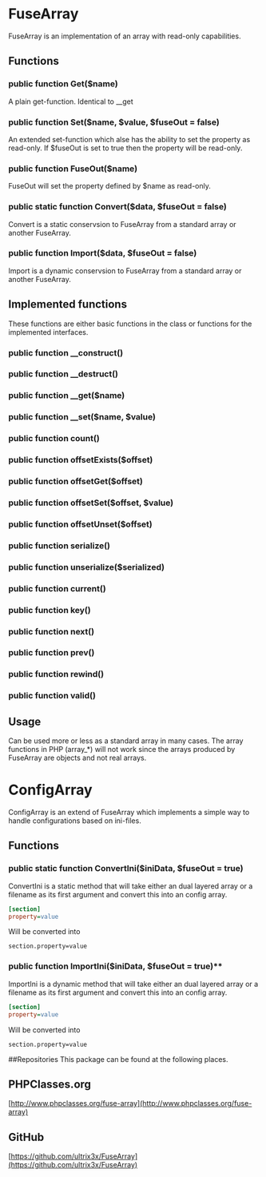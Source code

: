 # FuseArray
FuseArray is an implementation of an array with read-only capabilities.

## Functions
### public function Get($name)
A plain get-function. Identical to __get

### public function Set($name, $value, $fuseOut = false)
An extended set-function which alse has the ability to set the property as
read-only. If $fuseOut is set to true then the property will be read-only.

### public function FuseOut($name)
FuseOut will set the property defined by $name as read-only.

### public static function Convert($data, $fuseOut = false)
Convert is a static conservsion to FuseArray from a standard array or
another FuseArray.

### public function Import($data, $fuseOut = false)
Import is a dynamic conservsion to FuseArray from a standard array or
another FuseArray.

## Implemented functions
These functions are either basic functions in the class or functions for
the implemented interfaces.
### public function __construct()

### public function __destruct()

### public function __get($name)

### public function __set($name, $value)

### public function count()

### public function offsetExists($offset)

### public function offsetGet($offset)

### public function offsetSet($offset, $value)

### public function offsetUnset($offset)

### public function serialize()

### public function unserialize($serialized)

### public function current()

### public function key()

### public function next()

### public function prev()

### public function rewind()

### public function valid()

## Usage
Can be used more or less as a standard array in many cases. The array
functions in PHP (array_\*) will not work since the arrays produced by
FuseArray are objects and not real arrays.

# ConfigArray
ConfigArray is an extend of FuseArray which implements a simple way to
handle configurations based on ini-files.

## Functions
### public static function ConvertIni($iniData, $fuseOut = true)

ConvertIni is a static method that will take either an dual layered array
or a filename as its first argument and convert this into an config array.

```ini
[section]
property=value
```

Will be converted into
```
section.property=value
```

### public function ImportIni($iniData, $fuseOut = true)**

ImportIni is a dynamic method that will take either an dual layered array
or a filename as its first argument and convert this into an config array.

```ini
[section]
property=value
```

Will be converted into
```
section.property=value
```

##Repositories
This package can be found at the following places.

## PHPClasses.org
[http://www.phpclasses.org/fuse-array](http://www.phpclasses.org/fuse-array)

## GitHub
[https://github.com/ultrix3x/FuseArray](https://github.com/ultrix3x/FuseArray)
